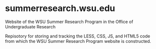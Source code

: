 # summerresearch.wsu.edu
Website of the WSU Summer Research Program in the Office of Undergraduate Research

Repisotory for storing and tracking the LESS, CSS, JS, and HTML5 code from which the WSU
Summer Research Program website is constructed.
